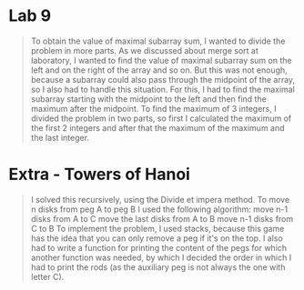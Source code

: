# Lab 9

> To obtain the value of maximal subarray sum, I wanted to divide the problem in more parts. As we discussed about merge sort at laboratory,
> I wanted to find the value of maximal subarray sum on the left and on the right of the array and so on. But this was not enough, because
> a subarray could also pass through the midpoint of the array, so I also had to handle this situation. For this, I had to find the maximal subarray
> starting with the midpoint to the left and then find the maximum after the midpoint.
> To find the maximum of 3 integers, I divided the problem in two parts, so first I calculated the maximum of the first 2 integers 
> and after that the maximum of the maximum and the last integer.

# Extra - Towers of Hanoi
> I solved this recursively, using the Divide et impera method.
> To move n disks from peg A to peg B I used the following algorithm:
> move n-1 disks from A to C
> move the last disks from A to B
> move n-1 disks from C to B
> To implement the problem, I used stacks, because this game has the idea that you can only remove a peg if it's on the top.
> I also had to write a function for printing the content of the pegs for which another function was needed, by which I decided the order in which
> I had to print the rods (as the auxiliary peg is not always the one with letter C).


